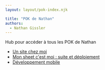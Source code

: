 ```yaml
---
layout: layout/pok-index.njk

title: "POK de Nathan"
authors:
  - Nathan Gissler
---
```

<!-- Début Résumé -->
Hub pour accéder à tous les POK de Nathan
<!-- fin résumé -->

* [Un site chez moi](../../Barbotteau-Leonard/pok/pok-1)
* [Mon sheet c'est moi : suite et déploiement](../../Barbotteau-Leonard/pok/pok-2)
* [Développement mobile](./pok-3)
